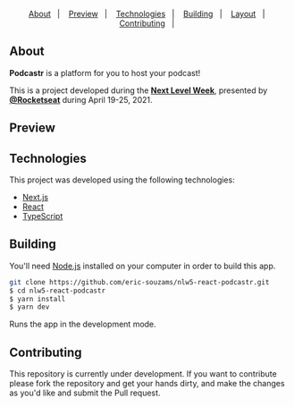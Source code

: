 <p align="center">
  <a href="#about">About</a>&nbsp;&nbsp;&nbsp;|&nbsp;&nbsp;&nbsp;
  <a href="#preview">Preview</a>&nbsp;&nbsp;&nbsp;|&nbsp;&nbsp;&nbsp;
  <a href="#technologies">Technologies</a>&nbsp;&nbsp;&nbsp;|&nbsp;&nbsp;&nbsp;
  <a href="#building">Building</a>&nbsp;&nbsp;&nbsp;|&nbsp;&nbsp;&nbsp;
  <a href="#layout">Layout</a>&nbsp;&nbsp;&nbsp;|&nbsp;&nbsp;&nbsp;
  <a href="#contributing">Contributing</a>&nbsp;&nbsp;&nbsp;|&nbsp;&nbsp;&nbsp;
</p>

## About
<strong>Podcastr</strong> is a platform for you to host your podcast!

This is a project developed during the **[Next Level Week](https://nextlevelweek.com/)**, presented by **[@Rocketseat](https://github.com/Rocketseat)** during April 19-25, 2021.

## Preview
<p align="center">
  <!-- <img src="./public/screens/screen1.png"/> -->
</p>

## Technologies
This project was developed using the following technologies:

- [Next.js](https://nextjs.org/)
- [React](https://reactjs.org)
- [TypeScript](https://www.typescriptlang.org/)

## Building

You'll need [Node.js](https://nodejs.org) installed on your computer in order to build this app.

```bash
git clone https://github.com/eric-souzams/nlw5-react-podcastr.git
$ cd nlw5-react-podcastr
$ yarn install
$ yarn dev
```

Runs the app in the development mode.<br/>

## Contributing

This repository is currently under development. If you want to contribute please fork the repository and get your hands dirty, and make the changes as you'd like and submit the Pull request.